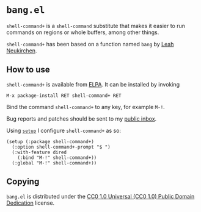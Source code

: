 `bang.el`
=========

`shell-command+` is a `shell-command` substitute that makes it easier
to run commands on regions or whole buffers, among other things.

`shell-command+` has been based on a function named `bang` by [Leah
Neukirchen][leah].

How to use
----------

`shell-command+` is available from [ELPA]. It can be installed by
invoking

	M-x package-install RET shell-command+ RET

Bind the command `shell-command+` to any key, for example `M-!`.

Bug reports and patches should be sent to my [public inbox].

Using [`setup`][setup] I configure `shell-command+` as so:

~~~elisp
(setup (:package shell-command+)
  (:option shell-command+-prompt "$ ")
  (:with-feature dired
    (:bind "M-!" shell-command+))
  (:global "M-!" shell-command+))
~~~

Copying
-------

`bang.el` is distributed under the [CC0 1.0 Universal (CC0 1.0) Public
Domain Dedication][cc0] license.

[leah]: http://leahneukirchen.org/dotfiles/.emacs
[ELPA]: http://elpa.gnu.org/packages/shell-command+.html
[public inbox]: https://lists.sr.ht/~zge/public-inbox
[setup]: http://elpa.gnu.org/packages/setup.html
[cc0]: https://creativecommons.org/publicdomain/zero/1.0/deed
